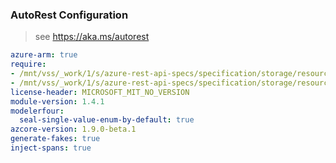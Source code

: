 ### AutoRest Configuration

> see https://aka.ms/autorest

``` yaml
azure-arm: true
require:
- /mnt/vss/_work/1/s/azure-rest-api-specs/specification/storage/resource-manager/readme.md
- /mnt/vss/_work/1/s/azure-rest-api-specs/specification/storage/resource-manager/readme.go.md
license-header: MICROSOFT_MIT_NO_VERSION
module-version: 1.4.1
modelerfour:
  seal-single-value-enum-by-default: true
azcore-version: 1.9.0-beta.1
generate-fakes: true
inject-spans: true
```
